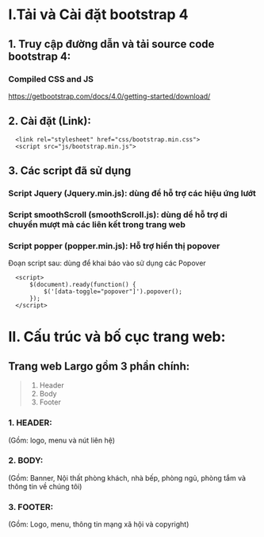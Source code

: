 # I.Tải và Cài đặt bootstrap 4
## 1. Truy cập đường dẫn và tải source code bootstrap 4:

  ### Compiled CSS and JS
  https://getbootstrap.com/docs/4.0/getting-started/download/

## 2. Cài đặt (Link):
```
  <link rel="stylesheet" href="css/bootstrap.min.css">
  <script src="js/bootstrap.min.js">
```
## 3. Các script đã sử dụng
  ### Script Jquery (Jquery.min.js): dùng để hỗ trợ các hiệu ứng lướt
  ### Script smoothScroll (smoothScroll.js): dùng dể hỗ trợ di chuyển mượt mà các liên kết trong trang web
  ### Script popper (popper.min.js): Hỗ trợ hiển thị popover 
  Đoạn script sau: dùng để khai báo vào sử dụng các Popover
  ```
    <script>
        $(document).ready(function() {
            $('[data-toggle="popover"]').popover();
        });
    </script>
  ```
  # II. Cấu trúc và bố cục trang web:
  ## Trang web Largo gồm 3 phần chính:
  > 1. Header
  > 2. Body
  > 3. Footer
  ### 1. HEADER: 
  (Gồm: logo, menu và nút liên hệ)

  ### 2. BODY:
  (Gồm: Banner, Nội thất phòng khách, nhà bếp, phòng ngủ, phòng tắm và thông tin về chúng tôi)

  ### 3. FOOTER:
  (Gồm: Logo, menu, thông tin mạng xã hội và copyright)